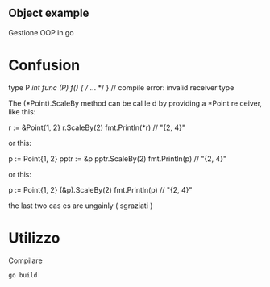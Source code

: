 ## Object example

Gestione OOP in go

# Confusion 

type P *int
func (P) f() { /* ... */ } // compile error: invalid receiver type

The (*Point).ScaleBy method can be cal le d by providing a *Point re ceiver, like this:

r := &Point{1, 2}
r.ScaleBy(2)
fmt.Println(*r) // "{2, 4}"

or this:

p := Point{1, 2}
pptr := &p
pptr.ScaleBy(2)
fmt.Println(p) // "{2, 4}"

or this:

p := Point{1, 2}
(&p).ScaleBy(2)
fmt.Println(p) // "{2, 4}"

the last two cas es are ungainly ( sgraziati )

# Utilizzo

Compilare

```
go build
```